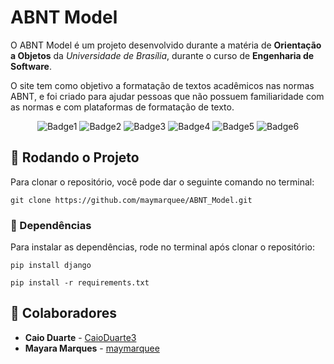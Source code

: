 # ABNT Model
O ABNT Model é um projeto desenvolvido durante a matéria de **Orientação a Objetos** da *Universidade de Brasília*, durante o curso de **Engenharia de Software**. 

O site tem como objetivo a formatação de textos acadêmicos nas normas ABNT, e foi criado para ajudar pessoas que não possuem familiaridade com as normas e com plataformas de formatação de texto.


<div align="center">

![Badge1](https://img.shields.io/static/v1?label=python&message=3.12.3&color=blue)
![Badge2](https://img.shields.io/static/v1?label=django&message=5.1.1&color=092E20)
![Badge3](https://img.shields.io/badge/db.sqlite3-1E90FF)
![Badge4](https://img.shields.io/badge/HTML5-ff5733)
![Badge5](https://img.shields.io/badge/CSS-264de4)
![Badge6](https://img.shields.io/badge/JavaScript-f0db4f)

</div>

## 🔧 Rodando o Projeto
Para clonar o repositório, você pode dar o seguinte comando no terminal: 
```
git clone https://github.com/maymarquee/ABNT_Model.git
```
### 🔩 Dependências
Para instalar as dependências, rode no terminal após clonar o repositório: 
```
pip install django
```
```
pip install -r requirements.txt
```

## 👤 Colaboradores 

* **Caio Duarte** - [CaioDuarte3](https://github.com/CaioDuart3)
* **Mayara Marques** - [maymarquee](https://github.com/maymarquee)

